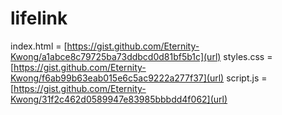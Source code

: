 # lifelink
index.html = [https://gist.github.com/Eternity-Kwong/a1abce8c79725ba73ddbcd0d81bf5b1c](url)
styles.css = [https://gist.github.com/Eternity-Kwong/f6ab99b63eab015e6c5ac9222a277f37](url)
script.js = [https://gist.github.com/Eternity-Kwong/31f2c462d0589947e83985bbbdd4f062](url)
